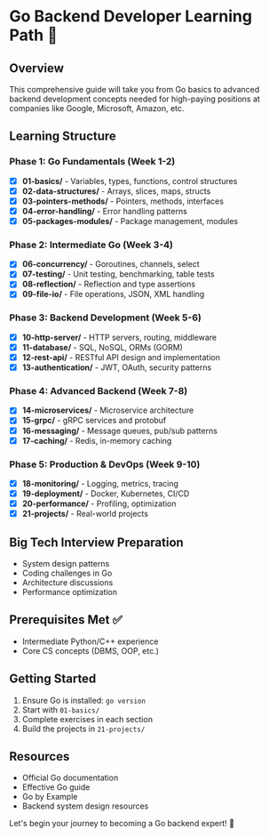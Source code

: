 # Go Backend Developer Learning Path 🚀

## Overview
This comprehensive guide will take you from Go basics to advanced backend development concepts needed for high-paying positions at companies like Google, Microsoft, Amazon, etc.

## Learning Structure

### Phase 1: Go Fundamentals (Week 1-2)
- [x] **01-basics/** - Variables, types, functions, control structures
- [x] **02-data-structures/** - Arrays, slices, maps, structs
- [x] **03-pointers-methods/** - Pointers, methods, interfaces
- [x] **04-error-handling/** - Error handling patterns
- [x] **05-packages-modules/** - Package management, modules

### Phase 2: Intermediate Go (Week 3-4)
- [x] **06-concurrency/** - Goroutines, channels, select
- [x] **07-testing/** - Unit testing, benchmarking, table tests
- [x] **08-reflection/** - Reflection and type assertions
- [x] **09-file-io/** - File operations, JSON, XML handling

### Phase 3: Backend Development (Week 5-6)
- [x] **10-http-server/** - HTTP servers, routing, middleware
- [x] **11-database/** - SQL, NoSQL, ORMs (GORM)
- [x] **12-rest-api/** - RESTful API design and implementation
- [x] **13-authentication/** - JWT, OAuth, security patterns

### Phase 4: Advanced Backend (Week 7-8)
- [x] **14-microservices/** - Microservice architecture
- [x] **15-grpc/** - gRPC services and protobuf
- [x] **16-messaging/** - Message queues, pub/sub patterns
- [x] **17-caching/** - Redis, in-memory caching

### Phase 5: Production & DevOps (Week 9-10)
- [x] **18-monitoring/** - Logging, metrics, tracing
- [x] **19-deployment/** - Docker, Kubernetes, CI/CD
- [x] **20-performance/** - Profiling, optimization
- [x] **21-projects/** - Real-world projects

## Big Tech Interview Preparation
- System design patterns
- Coding challenges in Go
- Architecture discussions
- Performance optimization

## Prerequisites Met ✅
- Intermediate Python/C++ experience
- Core CS concepts (DBMS, OOP, etc.)

## Getting Started
1. Ensure Go is installed: `go version`
2. Start with `01-basics/`
3. Complete exercises in each section
4. Build the projects in `21-projects/`

## Resources
- Official Go documentation
- Effective Go guide
- Go by Example
- Backend system design resources

Let's begin your journey to becoming a Go backend expert! 🎯
